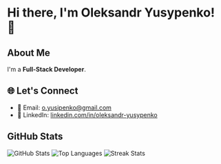 # Hi there, I'm Oleksandr Yusypenko! 👋

## About Me
I'm a **Full-Stack Developer**.

## 🌐 Let's Connect
- 📧 Email: [o.yusipenko@gmail.com](mailto:o.yusipenko@gmail.com)  
- 💼 LinkedIn: [linkedin.com/in/oleksandr-yusypenko](https://linkedin.com/in/oleksandr-yusypenko)  

## GitHub Stats

  <img src="https://github-readme-stats.vercel.app/api?username=oyusypenko&theme=dark&hide_border=false&include_all_commits=false&count_private=false" alt="GitHub Stats" />
  <img src="https://github-readme-stats.vercel.app/api/top-langs/?username=oyusypenko&theme=dark&hide_border=false&include_all_commits=false&count_private=false&layout=compact" alt="Top Languages" />
  <img src="https://nirzak-streak-stats.vercel.app/?user=oyusypenko&theme=dark&hide_border=false" alt="Streak Stats" />
